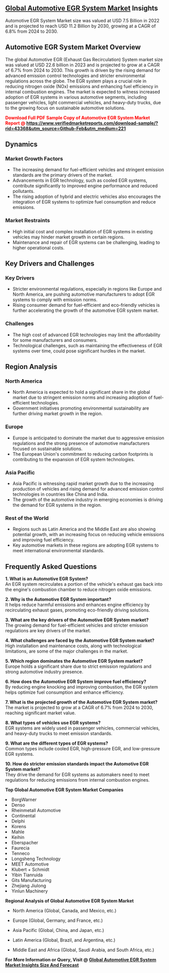 <h2><a href="https://www.verifiedmarketreports.com/download-sample/?rid=43368&amp;utm_source=Github&amp;utm_medium=221" target="_blank">Global Automotive EGR System Market</a> Insights</h2><p>Automotive EGR System Market size was valued at USD 7.5 Billion in 2022 and is projected to reach USD 11.2 Billion by 2030, growing at a CAGR of 6.8% from 2024 to 2030.</p><p> <h2>Automotive EGR System Market Overview</h2> <p>The global Automotive EGR (Exhaust Gas Recirculation) System market size was valued at USD 22.6 billion in 2023 and is projected to grow at a CAGR of 6.7% from 2024 to 2030. This growth is driven by the rising demand for advanced emission control technologies and stricter environmental regulations across the globe. The EGR system plays a crucial role in reducing nitrogen oxide (NOx) emissions and enhancing fuel efficiency in internal combustion engines. The market is expected to witness increased adoption of EGR systems in various automotive segments, including passenger vehicles, light commercial vehicles, and heavy-duty trucks, due to the growing focus on sustainable automotive solutions.</p> <p><strong><p><span class=""><span style="color: #ff0000;"><strong>Download Full PDF Sample Copy of Automotive EGR System Market Report</strong> @ </span><a href="https://www.verifiedmarketreports.com/download-sample/?rid=43368&amp;utm_source=Github-Feb&amp;utm_medium=221" target="_blank">https://www.verifiedmarketreports.com/download-sample/?rid=43368&amp;utm_source=Github-Feb&amp;utm_medium=221</a></span></p></strong></p> <h2>Dynamics</h2> <h3>Market Growth Factors</h3> <ul> <li>The increasing demand for fuel-efficient vehicles and stringent emission standards are the primary drivers of the market.</li> <li>Advancements in EGR technology, such as cooled EGR systems, contribute significantly to improved engine performance and reduced pollutants.</li> <li>The rising adoption of hybrid and electric vehicles also encourages the integration of EGR systems to optimize fuel consumption and reduce emissions.</li> </ul> <h3>Market Restraints</h3> <ul> <li>High initial cost and complex installation of EGR systems in existing vehicles may hinder market growth in certain regions.</li> <li>Maintenance and repair of EGR systems can be challenging, leading to higher operational costs.</li> </ul> <h2>Key Drivers and Challenges</h2> <h3>Key Drivers</h3> <ul> <li>Stricter environmental regulations, especially in regions like Europe and North America, are pushing automotive manufacturers to adopt EGR systems to comply with emission norms.</li> <li>Rising consumer demand for fuel-efficient and eco-friendly vehicles is further accelerating the growth of the automotive EGR system market.</li> </ul> <h3>Challenges</h3> <ul> <li>The high cost of advanced EGR technologies may limit the affordability for some manufacturers and consumers.</li> <li>Technological challenges, such as maintaining the effectiveness of EGR systems over time, could pose significant hurdles in the market.</li> </ul> <h2>Region Analysis</h2> <h3>North America</h3> <ul> <li>North America is expected to hold a significant share in the global market due to stringent emission norms and increasing adoption of fuel-efficient technologies.</li> <li>Government initiatives promoting environmental sustainability are further driving market growth in the region.</li> </ul> <h3>Europe</h3> <ul> <li>Europe is anticipated to dominate the market due to aggressive emission regulations and the strong presence of automotive manufacturers focused on sustainable solutions.</li> <li>The European Union's commitment to reducing carbon footprints is contributing to the expansion of EGR system technologies.</li> </ul> <h3>Asia Pacific</h3> <ul> <li>Asia Pacific is witnessing rapid market growth due to the increasing production of vehicles and rising demand for advanced emission control technologies in countries like China and India.</li> <li>The growth of the automotive industry in emerging economies is driving the demand for EGR systems in the region.</li> </ul> <h3>Rest of the World</h3> <ul> <li>Regions such as Latin America and the Middle East are also showing potential growth, with an increasing focus on reducing vehicle emissions and improving fuel efficiency.</li> <li>Key automotive markets in these regions are adopting EGR systems to meet international environmental standards.</li> </ul> <h2>Frequently Asked Questions</h2> <p><strong>1. What is an Automotive EGR System?</strong><br>An EGR system recirculates a portion of the vehicle's exhaust gas back into the engine's combustion chamber to reduce nitrogen oxide emissions.</p> <p><strong>2. Why is the Automotive EGR System important?</strong><br>It helps reduce harmful emissions and enhances engine efficiency by recirculating exhaust gases, promoting eco-friendly driving solutions.</p> <p><strong>3. What are the key drivers of the Automotive EGR System market?</strong><br>The growing demand for fuel-efficient vehicles and stricter emission regulations are key drivers of the market.</p> <p><strong>4. What challenges are faced by the Automotive EGR System market?</strong><br>High installation and maintenance costs, along with technological limitations, are some of the major challenges in the market.</p> <p><strong>5. Which region dominates the Automotive EGR System market?</strong><br>Europe holds a significant share due to strict emission regulations and strong automotive industry presence.</p> <p><strong>6. How does the Automotive EGR System improve fuel efficiency?</strong><br>By reducing engine knocking and improving combustion, the EGR system helps optimize fuel consumption and enhance efficiency.</p> <p><strong>7. What is the projected growth of the Automotive EGR System market?</strong><br>The market is projected to grow at a CAGR of 6.7% from 2024 to 2030, reaching significant market value.</p> <p><strong>8. What types of vehicles use EGR systems?</strong><br>EGR systems are widely used in passenger vehicles, commercial vehicles, and heavy-duty trucks to meet emission standards.</p> <p><strong>9. What are the different types of EGR systems?</strong><br>Common types include cooled EGR, high-pressure EGR, and low-pressure EGR systems.</p> <p><strong>10. How do stricter emission standards impact the Automotive EGR System market?</strong><br>They drive the demand for EGR systems as automakers need to meet regulations for reducing emissions from internal combustion engines.</p> </p><p><strong>Top Global Automotive EGR System Market Companies</strong></p><div data-test-id=""><p><li>BorgWarner</li><li> Denso</li><li> Rheinmetall Automotive</li><li> Continental</li><li> Delphi</li><li> Korens</li><li> Mahle</li><li> Keihin</li><li> Eberspacher</li><li> Faurecia</li><li> Tenneco</li><li> Longsheng Technology</li><li> MEET Automotive</li><li> Klubert + Schmidt</li><li> Yibin Tianruida</li><li> Gits Manufacturing</li><li> Zhejiang Jiulong</li><li> Yinlun Machinery</li></p><div><strong>Regional Analysis of&nbsp;Global Automotive EGR System Market</strong></div><ul><li dir="ltr"><p dir="ltr">North America&nbsp;(Global, Canada, and Mexico, etc.)</p></li><li dir="ltr"><p dir="ltr">Europe (Global, Germany, and France, etc.)</p></li><li dir="ltr"><p dir="ltr">Asia Pacific&nbsp;(Global, China, and Japan, etc.)</p></li><li dir="ltr"><p dir="ltr">Latin America&nbsp;(Global, Brazil, and Argentina, etc.)</p></li><li dir="ltr">Middle East and Africa&nbsp;(Global, Saudi Arabia, and South Africa, etc.)</li></ul><p><strong>For More Information or Query, Visit @&nbsp;</strong><strong><a href="https://www.verifiedmarketreports.com/product/global-automotive-egr-system-market-2019-by-manufacturers-regions-type-and-application-forecast-to-2024/?utm_source=Github&amp;utm_medium=221" target="_blank">Global Automotive EGR System Market Insights Size And Forecast</a></strong></p></div>
